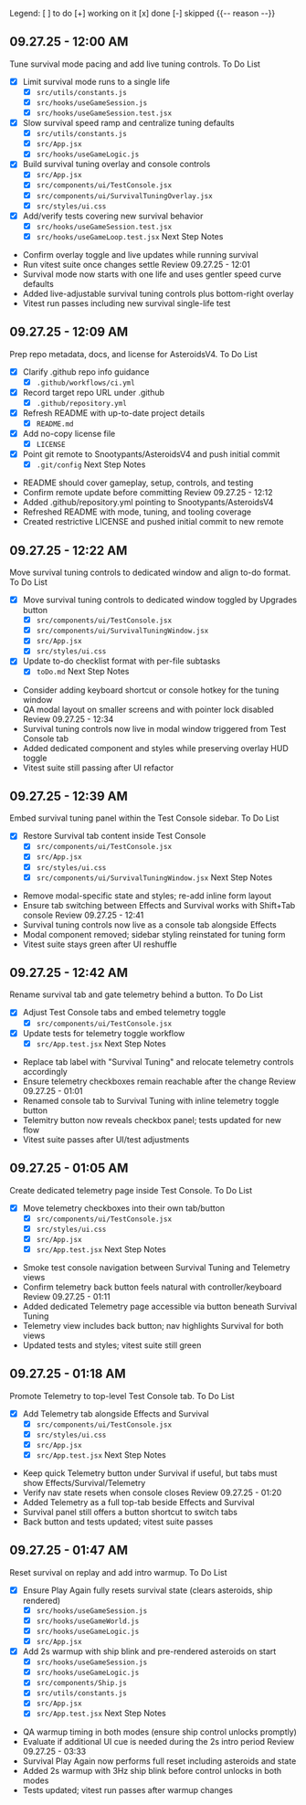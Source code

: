 Legend:
[ ] to do
[+] working on it
[x] done
[-] skipped {{-- reason --}}

## 09.27.25 - 12:00 AM
Tune survival mode pacing and add live tuning controls.
To Do List
- [x] Limit survival mode runs to a single life
  - [x] `src/utils/constants.js`
  - [x] `src/hooks/useGameSession.js`
  - [x] `src/hooks/useGameSession.test.jsx`
- [x] Slow survival speed ramp and centralize tuning defaults
  - [x] `src/utils/constants.js`
  - [x] `src/App.jsx`
  - [x] `src/hooks/useGameLogic.js`
- [x] Build survival tuning overlay and console controls
  - [x] `src/App.jsx`
  - [x] `src/components/ui/TestConsole.jsx`
  - [x] `src/components/ui/SurvivalTuningOverlay.jsx`
  - [x] `src/styles/ui.css`
- [x] Add/verify tests covering new survival behavior
  - [x] `src/hooks/useGameSession.test.jsx`
  - [x] `src/hooks/useGameLoop.test.jsx`
Next Step Notes
- Confirm overlay toggle and live updates while running survival
- Run vitest suite once changes settle
Review 09.27.25 - 12:01
- Survival mode now starts with one life and uses gentler speed curve defaults
- Added live-adjustable survival tuning controls plus bottom-right overlay
- Vitest run passes including new survival single-life test

## 09.27.25 - 12:09 AM
Prep repo metadata, docs, and license for AsteroidsV4.
To Do List
- [x] Clarify .github repo info guidance
  - [x] `.github/workflows/ci.yml`
- [x] Record target repo URL under .github
  - [x] `.github/repository.yml`
- [x] Refresh README with up-to-date project details
  - [x] `README.md`
- [x] Add no-copy license file
  - [x] `LICENSE`
- [x] Point git remote to Snootypants/AsteroidsV4 and push initial commit
  - [x] `.git/config`
Next Step Notes
- README should cover gameplay, setup, controls, and testing
- Confirm remote update before committing
Review 09.27.25 - 12:12
- Added .github/repository.yml pointing to Snootypants/AsteroidsV4
- Refreshed README with mode, tuning, and tooling coverage
- Created restrictive LICENSE and pushed initial commit to new remote

## 09.27.25 - 12:22 AM
Move survival tuning controls to dedicated window and align to-do format.
To Do List
- [x] Move survival tuning controls to dedicated window toggled by Upgrades button
  - [x] `src/components/ui/TestConsole.jsx`
  - [x] `src/components/ui/SurvivalTuningWindow.jsx`
  - [x] `src/App.jsx`
  - [x] `src/styles/ui.css`
- [x] Update to-do checklist format with per-file subtasks
  - [x] `toDo.md`
Next Step Notes
- Consider adding keyboard shortcut or console hotkey for the tuning window
- QA modal layout on smaller screens and with pointer lock disabled
Review 09.27.25 - 12:34
- Survival tuning controls now live in modal window triggered from Test Console tab
- Added dedicated component and styles while preserving overlay HUD toggle
- Vitest suite still passing after UI refactor

## 09.27.25 - 12:39 AM
Embed survival tuning panel within the Test Console sidebar.
To Do List
- [x] Restore Survival tab content inside Test Console
  - [x] `src/components/ui/TestConsole.jsx`
  - [x] `src/App.jsx`
  - [x] `src/styles/ui.css`
  - [x] `src/components/ui/SurvivalTuningWindow.jsx`
Next Step Notes
- Remove modal-specific state and styles; re-add inline form layout
- Ensure tab switching between Effects and Survival works with Shift+Tab console
Review 09.27.25 - 12:41
- Survival tuning controls now live as a console tab alongside Effects
- Modal component removed; sidebar styling reinstated for tuning form
- Vitest suite stays green after UI reshuffle

## 09.27.25 - 12:42 AM
Rename survival tab and gate telemetry behind a button.
To Do List
- [x] Adjust Test Console tabs and embed telemetry toggle
  - [x] `src/components/ui/TestConsole.jsx`
- [x] Update tests for telemetry toggle workflow
  - [x] `src/App.test.jsx`
Next Step Notes
- Replace tab label with "Survival Tuning" and relocate telemetry controls accordingly
- Ensure telemetry checkboxes remain reachable after the change
Review 09.27.25 - 01:01
- Renamed console tab to Survival Tuning with inline telemetry toggle button
- Telemitry button now reveals checkbox panel; tests updated for new flow
- Vitest suite passes after UI/test adjustments

## 09.27.25 - 01:05 AM
Create dedicated telemetry page inside Test Console.
To Do List
- [x] Move telemetry checkboxes into their own tab/button
  - [x] `src/components/ui/TestConsole.jsx`
  - [x] `src/styles/ui.css`
  - [x] `src/App.jsx`
  - [x] `src/App.test.jsx`
Next Step Notes
- Smoke test console navigation between Survival Tuning and Telemetry views
- Confirm telemetry back button feels natural with controller/keyboard
Review 09.27.25 - 01:11
- Added dedicated Telemetry page accessible via button beneath Survival Tuning
- Telemetry view includes back button; nav highlights Survival for both views
- Updated tests and styles; vitest suite still green

## 09.27.25 - 01:18 AM
Promote Telemetry to top-level Test Console tab.
To Do List
- [x] Add Telemetry tab alongside Effects and Survival
  - [x] `src/components/ui/TestConsole.jsx`
  - [x] `src/styles/ui.css`
  - [x] `src/App.jsx`
  - [x] `src/App.test.jsx`
Next Step Notes
- Keep quick Telemetry button under Survival if useful, but tabs must show Effects/Survival/Telemetry
- Verify nav state resets when console closes
Review 09.27.25 - 01:20
- Added Telemetry as a full top-tab beside Effects and Survival
- Survival panel still offers a button shortcut to switch tabs
- Back button and tests updated; vitest suite passes

## 09.27.25 - 01:47 AM
Reset survival on replay and add intro warmup.
To Do List
- [x] Ensure Play Again fully resets survival state (clears asteroids, ship rendered)
  - [x] `src/hooks/useGameSession.js`
  - [x] `src/hooks/useGameWorld.js`
  - [x] `src/hooks/useGameLogic.js`
  - [x] `src/App.jsx`
- [x] Add 2s warmup with ship blink and pre-rendered asteroids on start
  - [x] `src/hooks/useGameSession.js`
  - [x] `src/hooks/useGameLogic.js`
  - [x] `src/components/Ship.js`
  - [x] `src/utils/constants.js`
  - [x] `src/App.jsx`
  - [x] `src/App.test.jsx`
Next Step Notes
- QA warmup timing in both modes (ensure ship control unlocks promptly)
- Evaluate if additional UI cue is needed during the 2s intro period
Review 09.27.25 - 03:33
- Survival Play Again now performs full reset including asteroids and state
- Added 2s warmup with 3Hz ship blink before control unlocks in both modes
- Tests updated; vitest run passes after warmup changes
